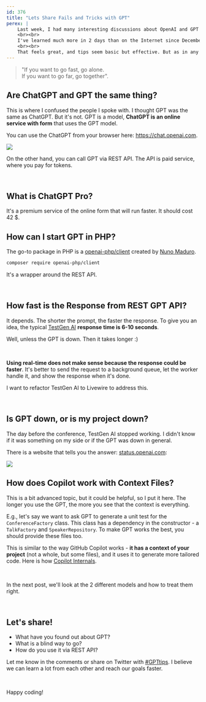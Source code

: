 ```yaml
---
id: 376
title: "Lets Share Fails and Tricks with GPT"
perex: |
    Last week, I had many interesting discussions about OpenAI and GPT on [Laracon in Porto](https://laracon.eu/). Especially with [Marcel Pociot](https://twitter.com/marcelpociot).
    <br><br>
    I've learned much more in 2 days than on the Internet since December.
    <br><br>
    That feels great, and tips seem basic but effective. But as in any other fresh area, finding out about them takes a lot of work. I want to embrace sharing in the GPT community, so here is cherry-pick list of failures and tricks from people **who were generous to share it with me**.
---
```


<blockquote class="blockquote text-center">
"If you want to go fast, go alone.<br>
If you want to go far, go together".
</blockquote>

## Are ChatGPT and GPT the same thing?

This is where I confused the people I spoke with. I thought GPT was the same as ChatGPT. But it's not. GPT is a model, **ChatGPT is an online service with form** that uses the GPT model.

You can use the ChatGPT from your browser here: https://chat.openai.com.

<img src="/assets/images/posts/2023/chat_gpt.png" class="img-thumbnail mt-3" style="max-width: 30rem">

On the other hand, you can call GPT via REST API. The API is paid service, where you pay for tokens.

<br>

## What is ChatGPT Pro?

It's a premium service of the online form that will run faster. It should cost 42 $.

## How can I start GPT in PHP?

The go-to package in PHP is a [openai-php/client](https://github.com/openai-php/client) created by [Nuno Maduro](https://twitter.com/enunomaduro).

```bash
composer require openai-php/client
```

It's a wrapper around the REST API.

<br>

## How fast is the Response from REST GPT API?

It depends. The shorter the prompt, the faster the response. To give you an idea, the typical [TestGen AI](http://testgenai.com/) **response time is 6-10 seconds**.

Well, unless the GPT is down. Then it takes longer :)

<br>

**Using real-time does not make sense because the response could be faster**.
It's better to send the request to a background queue, let the worker handle it, and show the response when it's done.

I want to refactor TestGen AI to Livewire to address this.

<br>

## Is GPT down, or is my project down?

The day before the conference, TestGen AI stopped working. I didn't know if it was something on my side or if the GPT was down in general.

There is a website that tells you the answer: [status.openai.com](https://status.openai.com/):

<img src="/assets/images/posts/2023/open_ai_status.png" class="img-thumbnail mt-3" style="max-width: 30rem">



## How does Copilot work with Context Files?

This is a bit advanced topic, but it could be helpful, so I put it here. The longer you use the GPT, the more you see that the context is everything.

E.g., let's say we want to ask GPT to generate a unit test for the `ConferenceFactory` class. This class has a dependency in the constructor - a `TalkFactory` and `SpeakerRepository`. To make GPT works the best, you should provide these files too.

This is similar to the way GitHub Copilot works - **it has a context of your project** (not a whole, but some files), and it uses it to generate more tailored code. Here is how [Copilot Internals](https://thakkarparth007.github.io/copilot-explorer/posts/copilot-internals.html).

<br>

In the next post, we'll look at the 2 different models and how to treat them right.

<br>

## Let's share!

* What have you found out about GPT?
* What is a blind way to go?
* How do you use it via REST API?

Let me know in the comments or share on Twitter with <a href="https://twitter.com/search?q=%23gpttips">#GPTtips</a>. I believe we can learn a lot from each other and reach our goals faster.

<br>

Happy coding!




